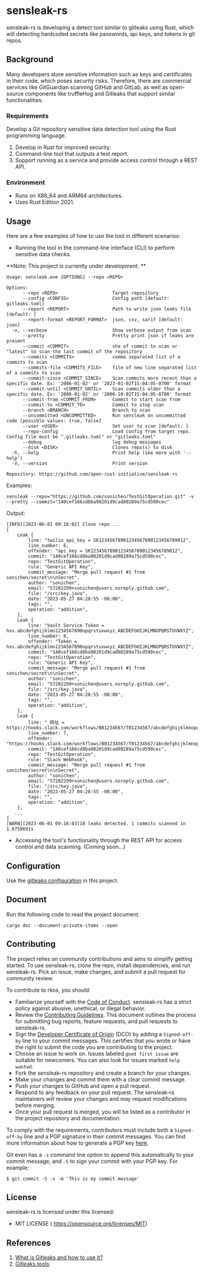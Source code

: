 # sensleak-rs

sensleak-rs is developing a detect tool  similar to gitleaks using Rust, which will detecting hardcoded secrets like passwords, api keys, and tokens in git repos. 

## Background

Many developers store sensitive information such as keys and certificates in their code, which poses security risks. Therefore, there are commercial services like GitGuardian scanning GitHub and GitLab, as well as open-source components like truffleHog and Gitleaks that support similar functionalities.

### Requirements

Develop a Git repository sensitive data detection tool using the Rust programming language.

1. Develop in Rust for improved security.
2. Command-line tool that outputs a test report.
3. Support running as a service and provide access control through a REST API.

### Environment

- Runs on X86_64 and ARM64 architectures.
- Uses Rust Edition 2021.

## Usage

Here are a few examples of how to use the tool in different scenarios:

- Running the tool in the command-line interface (CLI) to perform sensitive data checks.

**Note: This project is currently under development. **

```shell
Usage: sensleak.exe [OPTIONS] --repo <REPO>

Options:
      --repo <REPO>                    Target repository
      --config <CONFIG>                Config path [default: gitleaks.toml]
      --report <REPORT>                Path to write json leaks file [default: ]
      --report-format <REPORT_FORMAT>  json, csv, sarif [default: json]
  -v, --verbose                        Show verbose output from scan
      --pretty                         Pretty print json if leaks are present
      --commit <COMMIT>                sha of commit to scan or "latest" to scan the last commit of the repository
      --commits <COMMITS>              comma separated list of a commits to scan
      --commits-file <COMMITS_FILE>    file of new line separated list of a commits to scan
      --commit-since <COMMIT_SINCE>    Scan commits more recent than a specific date. Ex: '2006-01-02' or '2023-01-02T15:04:05-0700' format
      --commit-until <COMMIT_UNTIL>    Scan commits older than a specific date. Ex: '2006-01-02' or '2006-10-02T15:04:05-0700' format
      --commit-from <COMMIT_FROM>      Commit to start scan from
      --commit-to <COMMIT_TO>          Commit to stop scan
      --branch <BRANCH>                Branch to scan
      --uncommitted <UNCOMMITTED>      Run sensleak on uncommitted code [possible values: true, false]
      --user <USER>                    Set user to scan [default: ]
      --repo-config                    Load config from target repo. Config file must be ".gitleaks.toml" or "gitleaks.toml"
      --debug                          log debug messages
      --disk <DISK>                    Clones repo(s) to disk
  -h, --help                           Print help (see more with '--help')
  -V, --version                        Print version

Repository: https://github.com/open-rust-initiative/sensleak-rs
```

Examples: 

```shell
sensleak --repo="https://github.com/sonichen/TestGitOperation.git" -v --pretty --commit="140cef166cd8ba98201d9cad80289a75cd590cec"
```

Output:

```shell
[INFO][2023-06-01 09:16:02] Clone repo ...
[
    Leak {
        line: "twilio_api_key = SK12345678901234567890123456789012",
        line_number: 6,
        offender: "api_key = SK12345678901234567890123456789012",
        commit: "140cef166cd8ba98201d9cad80289a75cd590cec",
        repo: "TestGitOperation",
        rule: "Generic API Key",
        commit_message: "Merge pull request #1 from sonichen/secret\n\nSecret",
        author: "sonichen",
        email: "57282299+sonichen@users.noreply.github.com",
        file: "/src/key.java",
        date: "2023-05-27 04:28:55 -08:00",
        tags: "",
        operation: "addition",
    },
    Leak {
        line: "Vault Service Token = hvs.abcdefghijklmn1234567890opqrstuvwxyz_ABCDEFGHIJKLMNOPQRSTUVWXYZ",
        line_number: 8,
        offender: "Token = hvs.abcdefghijklmn1234567890opqrstuvwxyz_ABCDEFGHIJKLMNOPQRSTUVWXYZ",
        commit: "140cef166cd8ba98201d9cad80289a75cd590cec",
        repo: "TestGitOperation",
        rule: "Generic API Key",
        commit_message: "Merge pull request #1 from sonichen/secret\n\nSecret",
        author: "sonichen",
        email: "57282299+sonichen@users.noreply.github.com",
        file: "/src/key.java",
        date: "2023-05-27 04:28:55 -08:00",
        tags: "",
        operation: "addition",
    },
    Leak {
        line: " 网址 = https://hooks.slack.com/workflows/B01234567/T01234567/abcdefghijklmnopqrstuvwx",
        line_number: 7,
        offender: "https://hooks.slack.com/workflows/B01234567/T01234567/abcdefghijklmnopqrstuvwx",
        commit: "140cef166cd8ba98201d9cad80289a75cd590cec",
        repo: "TestGitOperation",
        rule: "Slack Webhook",
        commit_message: "Merge pull request #1 from sonichen/secret\n\nSecret",
        author: "sonichen",
        email: "57282299+sonichen@users.noreply.github.com",
        file: "/src/key.java",
        date: "2023-05-27 04:28:55 -08:00",
        tags: "",
        operation: "addition",
    },
   ...
]
[WARN][2023-06-01 09:16:03]10 leaks detected. 1 commits scanned in 1.6758691s

```



- Accessing the tool's functionality through the REST API for access control and data scanning. (Coming soon...)

## Configuration

Use the [gitleaks configuration](https://github.com/gitleaks/gitleaks#configuration) in this project.

## Document

Run the following code to read the project document.

```shell
cargo doc --document-private-items --open
```

## Contributing

The  project relies on community contributions and aims to simplify getting  started. To use sensleak-rs, clone the repo, install dependencies, and run  sensleak-rs. Pick an issue, make changes, and submit a pull request for community review.

To contribute to rkos, you should:

- Familiarize yourself with the [Code of Conduct](https://github.com/open-rust-initiative/rkos/blob/main/CODE-OF-CONDUCT.md). sensleak-rs has a strict policy against abusive, unethical, or illegal behavior.
- Review the [Contributing Guidelines](https://github.com/open-rust-initiative/rkos/blob/main/CONTRIBUTING.md). This document outlines the process for submitting bug reports, feature requests, and pull requests to sensleak-rs.
- Sign the [Developer Certificate of Origin](https://developercertificate.org) (DCO) by adding a `Signed-off-by` line to your commit messages. This certifies that you wrote or have the right to submit the code you are contributing to the project.
- Choose an issue to work on. Issues labeled `good first issue` are suitable for newcomers. You can also look for issues marked `help wanted`.
- Fork the sensleak-rs repository and create a branch for your changes.
- Make your changes and commit them with a clear commit message.
- Push your changes to GitHub and open a pull request.
- Respond to any feedback on your pull request. The sensleak-rs maintainers  will review your changes and may request modifications before merging.
- Once your pull request is merged, you will be listed as a contributor in the project repository and documentation.

To comply with the requirements, contributors must include both a `Signed-off-by` line and a PGP signature in their commit messages. You can find more information about how to generate a PGP key [here](https://docs.github.com/en/github/authenticating-to-github/managing-commit-signature-verification/generating-a-new-gpg-key).

Git even has a `-s` command line option to append this automatically to your commit message, and `-S` to sign your commit with your PGP key. For example:

```shell
$ git commit -S -s -m 'This is my commit message'
```

## License

sensleak-rs is licensed under this licensed:

- MIT LICENSE (  https://opensource.org/licenses/MIT)

## References

1. [What is Gitleaks and how to use it?](https://akashchandwani.medium.com/what-is-gitleaks-and-how-to-use-it-a05f2fb5b034)
2. [Gitleaks.tools](https://github.com/gitleaks/gitleaks)
